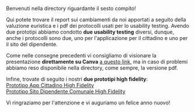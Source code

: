Benvenuti nella directory riguardante il sesto compito!  

Qui potete trovare il report sui cambiamenti da noi apportati a seguito della valuzione euristica e i pdf dei protocolli usati per lo usability testing. Avendo due prototipi abbiamo condotto **due usability testing** diversi, dunque, anche i protocolli sono due, uno per l'applicazione per il cittadino e uno per il sito del dipendente.

Come nelle consegne precedenti vi consigliamo di visionare la presentazione **direttamente su Canva** [a questo link](https://www.canva.com/design/DAGaq_eH_jM/mwKmhMS1-Jwc0lxJcVWS8A/edit?utm_content=DAGaq_eH_jM&utm_campaign=designshare&utm_medium=link2&utm_source=sharebutton), ma in caso di problemi abbiamo reso disponibile nella directory, come sempre, la versione pdf.  

Infine, trovate di seguito i nostri **due prototipi high fidelity**:   
[Prototipo App Cittadino High Fidelity](https://www.figma.com/design/8HytCMheOZfMn9LcYNFldE/prototipo-High-Fidelity-App-VoxPop-Cittadino?m=dev&t=a5jydYlZQcV4nc3f-1)  
[Prototipo Sito Dipendente Comunale High Fidelity](https://www.figma.com/proto/qzYeEaHquSmLlf9sz3ycIN/Website?node-id=716-5616&p=f&scaling=scale-down&content-scaling=fixed&page-id=716%3A4442&starting-point-node-id=716%3A5616)  

Vi ringraziamo per l'attenzione e vi auguriamo un felice anno nuovo!

